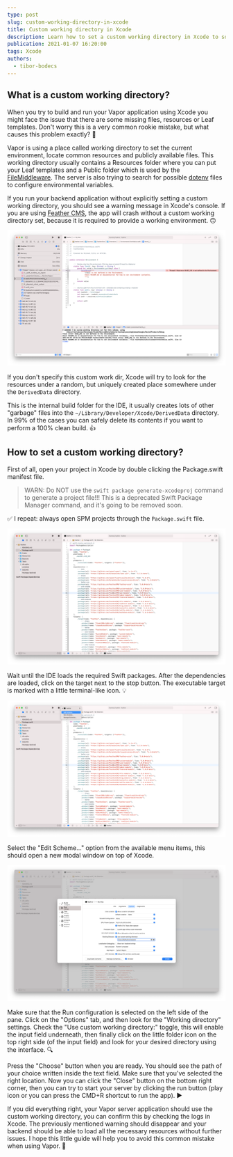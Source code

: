 ```yaml
---
type: post
slug: custom-working-directory-in-xcode
title: Custom working directory in Xcode
description: Learn how to set a custom working directory in Xcode to solve one of the most common beginner issue when using Vapor.
publication: 2021-01-07 16:20:00
tags: Xcode
authors:
  - tibor-bodecs
---
```


## What is a custom working directory?

When you try to build and run your Vapor application using Xcode you might face the issue that there are some missing files, resources or Leaf templates. Don't worry this is a very common rookie mistake, but what causes this problem exactly? 🤔

Vapor is using a place called working directory to set the current environment, locate common resources and publicly available files. This working directory usually contains a Resources folder where you can put your Leaf templates and a Public folder which is used by the [FileMiddleware](https://docs.vapor.codes/4.0/middleware/#file-middleware). The server is also trying to search for possible [dotenv](https://docs.vapor.codes/4.0/environment/) files to configure environmental variables.

If you run your backend application without explicitly setting a custom working directory, you should see a warning message in Xcode's console. If you are using [Feather CMS](https://github.com/feathercms/feather/), the app will crash without a custom working directory set, because it is required to provide a working environment. 🙃

![No custom working directory](warning-no-custom-working-directory-set.png)

 
If you don't specify this custom work dir, Xcode will try to look for the resources under a random, but uniquely created place somewhere under the `DerivedData` directory.

This is the internal build folder for the IDE, it usually creates lots of other "garbage" files into the `~/Library/Developer/Xcode/DerivedData` directory. In 99% of the cases you can safely delete its contents if you want to perform a 100% clean build. 👍

## How to set a custom working directory?

First of all, open your project in Xcode by double clicking the Package.swift manifest file.

> WARN: Do NOT use the `swift package generate-xcodeproj` command to generate a project file!!! This is a deprecated Swift Package Manager command, and it's going to be removed soon.

✅ I repeat: always open SPM projects through the `Package.swift` file.

![Target](target.png)

 
Wait until the IDE loads the required Swift packages. After the dependencies are loaded, click on the target next to the stop button. The executable target is marked with a little terminal-like icon. 💡

![Edit scheme](edit-scheme.png)

Select the "Edit Scheme..." option from the available menu items, this should open a new modal window on top of Xcode.

![Custom working directory](custom-working-directory.png)
 
Make sure that the Run configuration is selected on the left side of the pane. Click on the "Options" tab, and then look for the "Working directory" settings. Check the "Use custom working directory:" toggle, this will enable the input field underneath, then finally click on the little folder icon on the top right side (of the input field) and look for your desired directory using the interface. 🔍

Press the "Choose" button when you are ready. You should see the path of your choice written inside the text field. Make sure that you've selected the right location. Now you can click the "Close" button on the bottom right corner, then you can try to start your server by clicking the run button (play icon or you can press the CMD+R shortcut to run the app). ▶️

If you did everything right, your Vapor server application should use the custom working directory, you can confirm this by checking the logs in Xcode. The previously mentioned warning should disappear and your backend should be able to load all the necessary resources without further issues. I hope this little guide will help you to avoid this common mistake when using Vapor. 🙏
